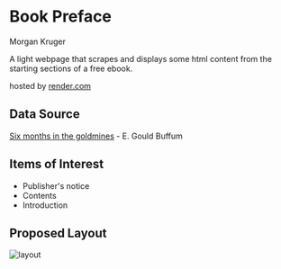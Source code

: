 # Book Preface

Morgan Kruger

A light webpage that scrapes and displays some html content from the starting sections of a free ebook.

hosted by [render.com](https://sqc-book-scraper.onrender.com)

## Data Source

[Six months in the goldmines](https://www.gutenberg.org/ebooks/71574) \- E. Gould Buffum

## Items of Interest

* Publisher's notice
* Contents
* Introduction

## Proposed Layout

![layout](images/layout.png)
